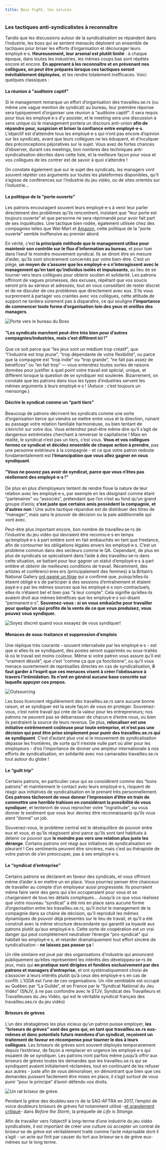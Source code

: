 ```yaml
---
title: Boss Fight, les soluces
---
```

### Les tactiques anti-syndicalistes à reconnaître
Tandis que les discussions autour de la syndicalisation se répandent dans l’industrie, les boss qui se sentent menacés déploient un ensemble de tactiques pour briser les efforts d’organisation et décourager leurs employé·e·s. **Heureusement, leur arsenal est plutôt limité** : à chaque époque, dans toutes les industries, les mêmes coups bas sont répétés encore et encore. **En apprenant à les reconnaître et en prévenant nos collègues, on peut être préparés lorsque ces tactiques seront inévitablement déployées**, et les rendre totalement inefficaces. Voici quelques classiques :


#### La réunion à "auditoire captif"

Si le management remarque un effort d’organisation des travailleu.se.rs (ou même une vague mention de syndicat) au bureau, leur première réponse sera typiquement d’organiser une réunion à “auditoire captif”. Il sera requis pour tous les employé·e·s d’y assister, et le meeting sera une discussion à sens unique où le management portera un discours anti-union **afin de répandre peur, suspicion et briser la confiance entre employé·e·s**. L’objectif est d’atteindre tous les employé·e·s qui n’ont pas encore d’opinion sur les syndicats, avant que leurs collègues ne les éduquent, et d’inculquer des préconceptions péjoratives sur le sujet. Vous avez de fortes chances d’observer, durant ces meetings, bon nombres des techniques anti-syndicalisation décrites dans cette liste, et la meilleure façon pour vous et vos collègues de les contrer est de savoir à quoi s’attendre !

On constate également que sur le sujet des syndicats, les managers vont souvent répéter ces arguments sur toutes les plateformes disponibles, qu’il s’agisse de conférences sur l’industrie du jeu vidéo, ou de sites orientés sur l’industrie...



#### La politique de la “porte ouverte”

Les patrons encouragent souvent leurs employé·e·s à venir leur parler directement des problèmes qu’ils rencontrent, insistant que “leur porte est toujours ouverte” et que personne ne sera réprimandé pour avoir fait part de ses inquiétudes. Une tactique bien rodée, également utilisée chez des compagnies telles que Wal-Mart et [Amazon](https://gizmodo.com/amazons-aggressive-anti-union-tactics-revealed-in-leake-1829305201), cette politique de la “porte ouverte” semble inoffensive au premier abord.

En vérité, c’est **la principale méthode que le management utilise pour maintenir son contrôle sur le flux d’information au bureau**, et pour tuer dans l’oeuf le moindre mouvement syndical. Ils se diront être en mesure d’aider, qu’ils sont sincèrement concernés par votre bien-être. C’est un piège, **un moyen de s’assurer que les employé·e·s n’interagissent avec le management qu’en tant qu’individus isolés et impuissants**, au lieu de se tourner vers leurs collègues pour obtenir soutien et solidarité. Les patrons offriront de vagues promesses, des excuses, répétant que vos soucis seront pris au sérieux et adressés, tout en vous conseillant de rester discret et de ne discuter de ces problèmes que directement avec eux. S’ils vous surprennent à partager vos craintes avec vos collègues, cette attitude de support ne tardera sûrement pas à disparaître, ce qui souligne **l’importance de commencer toute forme d’organisation loin des yeux et oreilles des managers**.

<div class="md-img">
<img
  src="/images/PO_Door.png"
  alt="Porte vers le bureau du Boss"
/>
</div>


#### “Les syndicats marchent peut-être très bien pour d’autres compagnies/industries, mais c’est différent ici !”

Que ce soit parce que “les jeux sont un médium trop créatif”, que “l’industrie est trop jeune”, “trop dépendante de votre flexibilité”, ou parce que la compagnie est “trop indie” ou “trop grande”, “ne fait pas assez de bénéfices” ou “en fait trop” — vous entendrez toutes sortes de raisons données pour justifier à quel point votre travail est spécial, unique, et différent lorsque la question de se syndiquer est soulevée. Bizarrement, on constate que les patrons dans tous les types d’industries servent les mêmes arguments à leurs employé·e·s ! (Astuce : c’est toujours un mensonge.)


#### Décrire le syndicat comme un “parti tiers”

Beaucoup de patrons décrivent les syndicats comme une sorte d’organisation tierce qui viendra se mettre entre vous et la direction, ruinant au passage votre relation familiale harmonieuse, ou bien tentant de s’enrichir sur votre dos. Vous entendrez peut-être même dire qu’il s’agit de dangereux extrémistes cherchant à renverser le capitalisme ! Mais en réalité, le syndicat n’est pas un tiers, c’est vous. **Vous et vos collègues formez ce syndicat et décidez ensemble de chaque action à prendre**, pas une personne extérieure à la compagnie - et ce que votre patron redoute fondamentalement est **l’émancipation que vous allez gagner en vous syndiquant**.


#### “Vous ne pouvez pas avoir de syndicat, parce que vous n’êtes pas réellement des employé·e·s !”

De plus en plus d’employeurs tentent de rendre floue la nature de leur relation avec les employé·e·s, par exemple en les désignant comme étant “partenaires” ou “associés”, prétendant que l’on n’est au fond qu’un grand groupe d’amis; **c’est juste que certains amis possèdent la compagnie, et d’autres non** ! Une autre tactique répandue est de distribuer des titres de “manager”, mais sans le pouvoir de décision ou la paie additionnelle qui vont avec.

Peut-être plus important encore, bon nombre de travailleu·se·rs de l’industrie du jeu vidéo qui devraient être reconnu·e·s en temps qu’employé·e·s à part entière sont en fait embauchés en tant que freelance, afin de contourner les obligations légales envers les employé·e·s. C’est un problème commun dans des secteurs comme le QA. Cependant, de plus en plus de syndicats se spécialisent dans l’aide à des travailleu·se·rs dans cette situation, se battant pour leur gagner un statut d’employé·e·s à part entière et obtenir de meilleures conditions de travail. Récemment, des artistes et conférenci·ères·ers (principalement des femmes) à la Britain’s National Gallery [ont gagné un litige](https://www.independent.co.uk/news/uk/home-news/national-gallery-workers-rights-gig-economy-public-sector-employment-tribunal-art-educators-a8803641.html) qui a confirmé que, puisqu’elles·ils étaient obligé·e·s de participer à des sessions d’entraînement et étaient payé·e·s par les mêmes sources que les employé·e·s non-contractuels, elles·ils n’étaient bel et bien pas “à leur compte”. Cela signifie qu’elles·ils avaient droit aux mêmes bénéfices que les employé·e·s soi-disant “permanent·e·s”. **Souvenez-vous : si on vous embaûche pour travailler pour quelqu’un qui profite de la vente de ce que vous produisez, vous pouvez vous syndiquer.**

<div class="md-img">
<img
  src="/images/snakemeilingcodec.png"
  alt="Soyez discret quand vous essayez de vous syndiquer!"
/>
</div>

#### Menaces de sous-traitance et suppression d’emplois

Une réplique très courante - souvent internalisée par les employé·e·s - est que si elles·ils se syndiquent, des postes seront supprimés ou sous-traités là où le travail est moins coûteux. Même si votre patron vous assure qu’il est “vraiment désolé”, que c’est “comme ça que ça fonctionne”, ou qu’il vous menace ouvertement de représailles directes en cas de syndicalisation, **il faut garder à l’esprit que ces menaces  visent à créer l’obéissance à travers l’intimidation. Ils n’ont en général aucune base concrète sur laquelle appuyer ces propos.**

<div class="md-img right off-7">
<img
  src="/images/PO_Outsourcing.png"
  alt="Outsourcing"
/>
</div>

Les boss licencient régulièrement des travailleu.se.rs sans aucune bonne raison, et se syndiquer est la seule façon de vous en protéger. Souvenez-vous, c’est notre travail qui crée de la valeur pour les entrepreneurs; nos patrons ne peuvent pas se débarrasser de chacun·e d’entre nous, ou bien ils perdraient la source de leurs revenus. De plus, **relocaliser est une initiative extrêmement coûteuse pour toute entreprise, et n’est pas une décision qui peut être prise simplement pour punir des travailleu.se.rs qui se syndiquent**. C’est d’autant plus vrai si le mouvement de syndicalisation dépasse les frontières, de sorte qu’il n’existe nulle part où aller pour les employeurs - d’où l’importance de donner une ampleur internationale à nos efforts de syndicalisation, en solidarité avec nos camarades travailleu.se.rs tout autour du globe !


#### Le “guilt trip”

Certains patrons, en particulier ceux qui se considèrent comme des “bons patrons” et maintiennent le contact avec leurs employé·e·s, risquent de réagir aux initiatives de syndicalisation en le prenant très personnellement. **Ces patrons tâcheront de vous donner l’impression d’être en train de commettre une horrible trahison en considérant la possibilité de vous syndiquer**, et tenteront de vous reprocher votre “ingratitude”, ou vous donner le sentiment que vous leur devriez être reconnaissants qu’ils vous aient “donné” un job.

Souvenez-vous, le problème central est le déséquilibre de pouvoir entre eux et vous, et qu’ils réagissent ainsi parce qu’ils sont tant habitués à détenir ce pouvoir que **le moindre pas vers une relation plus juste les dérange**. Certains patrons ont réagi aux initiatives de syndicalisation en pleurant ! Ces sentiments peuvent être sincères, mais c’est au thérapiste de votre patron de s’en préoccuper, pas à ses employé·e·s.


#### Le “syndicat d’entreprise”

Certains patrons se déclarent en faveur des syndicats, et vous offriront même d’aider à en mettre un en place. Vous pourriez penser être chanceux de travailler au compte d’un employeur aussi progressiste. Ils pourraient même faire venir des gens qui s’en occuperaient pour vous et se chargeraient de tous les détails compliqués… Jusqu’à ce que vous réalisiez que votre nouveau “syndicat” a été mis en place sans aucune forme d’organisation entre les travailleu.se.rs, qu’il inclut le management de la compagnie dans sa chaine de décision, qu’il reproduit les mêmes dynamiques de pouvoir déjà présentes sur le lieu de travail, et qu’il a été construit avec la même structure descendante qui garantit sa loyauté aux patrons plutôt qu’aux employé·e·s. Cette sorte de coopération est un vrai danger qui peut complètement neutraliser l’énergie “pro-syndicat” qui habitait les employé·e·s, et retarder dramatiquement tout effort sincère de syndicalisation - **ne laissez pas passer ça** !

Un rôle similaire est joué par des organisations d’industrie qui annoncent publiquement qu’elles représentent les intérêts des développeu·se·rs de jeux, mais qui **en pratique sont dirigées et fondées exclusivement par des patrons et managers d’entreprise**, et ont systématiquement choisi de s’associer à leurs intérêts plutôt qu’à ceux des employé·e·s en cas de conflit. L’IGDA est l’une de ces organisations. Un rôle semblable est occupé au Québec par “La Guilde”, et en France par le “Syndicat National du Jeu Vidéo” (SNJV, à ne pas confondre avec le STJV, Syndicat des Travailleurs et Travailleuses du Jeu Vidéo, qui est le véritable syndicat français des travailleu.ses.rs du jeu vidéo)



#### Briseurs de grèves

L’un des stratagèmes les plus vicieux qu’un patron puisse employer, **les “briseurs de grèves” sont des gens qui, en tant que travailleu.se.rs eux-mêmes et donc potentiels futurs membres d’un syndicat, reçoivent un traitement de faveur en récompense pour tourner le dos à leurs collègues**. Les briseurs de grèves sont souvent déployés temporairement depuis l’extérieur, de façon à remplacer en urgence les employé·e·s qui essaient de se syndiquer. Les patrons iront parfois même jusqu’à offrir aux briseurs de grèves toutes les demandes que les travailleu.se.rs qui se syndiquent avaient initialement réclamées, tout en continuant de les refuser aux autres - juste afin de vous démoraliser, en démontrant que bien que ces demandes puissent facilement être mises en place, il s’agit surtout de vous punir “pour le principe” d’avoir défendu vos droits.

<div class="md-img right off-1">
<img
  src="/images/PO_Rat.png"
  alt="Un rat briseur de grève."
/>
</div>

Pendant la grève des doubleu·ses·rs de la SAG-AFTRA en 2017, l’emploi de voice doubleurs briseurs de grèves fut notamment utilisé -[et grandement critiqué](https://waypoint.vice.com/en_us/article/yw55zx/crappy-voice-acting-undercuts-an-otherwise-strong-life-is-strange-prequel)- dans *Before the Storm*, la préquelle de *Life is Strange*.

Afin de travailler vers l’objectif à long-terme d’une industrie du jeu vidéo syndicalisée, il est important de créer une culture où accepter un contrat de briseur·se de grève est véritablement traité comme l’acte méprisable dont il s’agit - un acte qui finit par causer du tort aux briseur·se·s de grève eux-mêmes sur le long terme.


